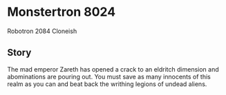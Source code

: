 # Monstertron 8024
Robotron 2084 Cloneish

## Story
The mad emperor Zareth has opened a crack to an eldritch dimension and abominations are pouring out.  You must save as many innocents of this realm as you can and beat back the writhing legions of undead aliens.

